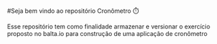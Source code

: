 #Seja bem vindo ao repositório Cronômetro ⏱️

Esse repositório tem como finalidade armazenar e versionar o exercício proposto no balta.io para construção de uma aplicação de cronômetro

